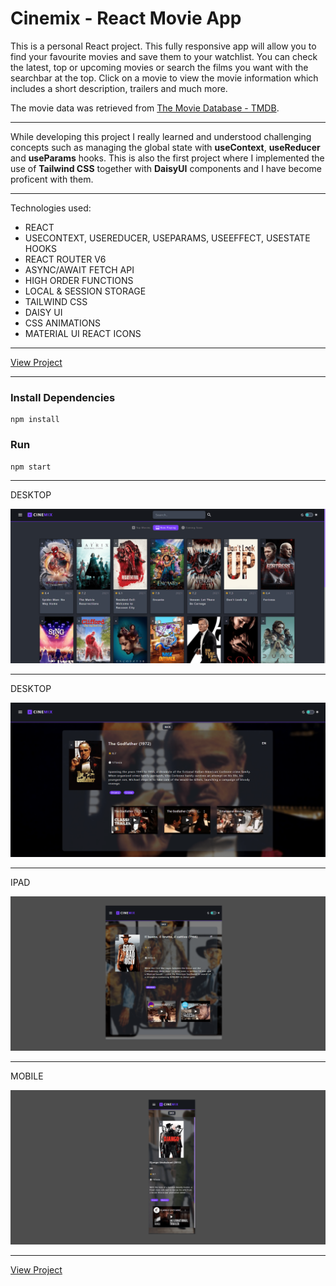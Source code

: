 # Cinemix - React Movie App

This is a personal React project. This fully responsive app will allow you to find your favourite movies and save them to your watchlist. You can check the latest, top or upcoming movies or search the films you want with the searchbar at the top.
Click on a movie to view the movie information which includes a short description, trailers and much more.

The movie data was retrieved from [The Movie Database - TMDB](https://www.themoviedb.org/).

---

While developing this project I really learned and understood challenging concepts such as managing the global state with **useContext**, **useReducer** and **useParams** hooks.
This is also the first project where I implemented the use of **Tailwind CSS** together with **DaisyUI** components and I have become proficent with them. 

---

Technologies used:

- REACT
- USECONTEXT, USEREDUCER, USEPARAMS, USEEFFECT, USESTATE HOOKS
- REACT ROUTER V6
- ASYNC/AWAIT FETCH API
- HIGH ORDER FUNCTIONS
- LOCAL & SESSION STORAGE
- TAILWIND CSS
- DAISY UI
- CSS ANIMATIONS
- MATERIAL UI REACT ICONS

---

[View Project](https://cinemix-movies-app.vercel.app/)

---

### Install Dependencies

```
npm install
```

### Run

```
npm start
```

---

DESKTOP

![This is an image](/src/assets/cinemixpreview1.png)

---

DESKTOP

![This is an image](/src/assets/cinemixpreview2.png)

---

IPAD

![This is an image](/src/assets/cinemixpreview3.png)


---

MOBILE

![This is an image](/src/assets/cinemixpreview4.png)

---

[View Project](https://cinemix-movies-app.vercel.app/)






